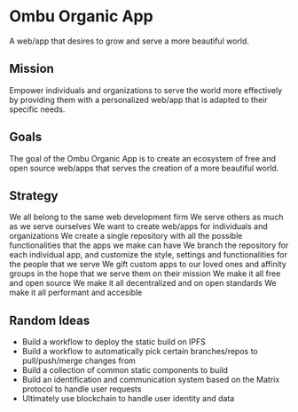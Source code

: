 # Ombu Organic App

A web/app that desires to grow and serve a more beautiful world.

## Mission

Empower individuals and organizations to serve the world more effectively
by providing them with a personalized web/app that is adapted
to their specific needs.

## Goals

The goal of the Ombu Organic App is to create an ecosystem of
free and open source web/apps that serves the creation of
a more beautiful world.

## Strategy

We all belong to the same web development firm
We serve others as much as we serve ourselves
We want to create web/apps for individuals and organizations
We create a single repository with all the possible
functionalities that the apps we make can have
We branch the repository for each individual app,
and customize the style, settings and functionalities for
the people that we serve
We gift custom apps to our loved ones and affinity groups
in the hope that we serve them on their mission
We make it all free and open source
We make it all decentralized and on open standards
We make it all performant and accesible

## Random Ideas

- Build a workflow to deploy the static build on IPFS
- Build a workflow to automatically pick certain branches/repos to pull/push/merge changes from
- Build a collection of common static components to build
- Build an identification and communication system based on the Matrix protocol to handle user requests
- Ultimately use blockchain to handle user identity and data
